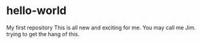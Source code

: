 # hello-world
My first repository
This is all new and exciting for me. You may call me Jim.
trying to get the hang of this.
